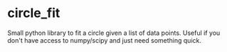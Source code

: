 circle_fit
==========

Small python library to fit a circle given a list of data points. 
Useful if you don't have access to numpy/scipy and just need something quick.
